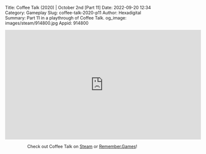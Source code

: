 Title: Coffee Talk (2020) | October 2nd [Part 11]
Date: 2022-09-20 12:34
Category: Gameplay
Slug: coffee-talk-2020-p11
Author: Hexadigital
Summary: Part 11 in a playthrough of Coffee Talk.
og_image: images/steam/914800.jpg
Appid: 914800

<center><iframe src="https://www.youtube.com/embed/ZezrhRNs2OI?feature=oembed" allow="accelerometer; autoplay; encrypted-media; gyroscope; picture-in-picture" width="640" height="360" frameborder="0"></iframe>

Check out Coffee Talk on [Steam](https://store.steampowered.com/app/914800/?curator_clanid=34633900) or [Remember.Games](https://remember.games/game/718/)!</center>

